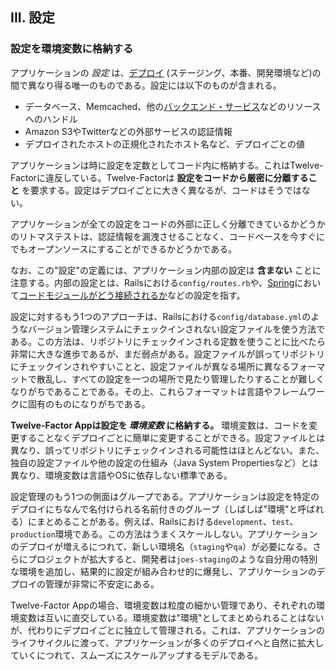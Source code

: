 ## III. 設定
### 設定を環境変数に格納する

アプリケーションの *設定* は、[デプロイ](/codebase) (ステージング、本番、開発環境など)の間で異なり得る唯一のものである。設定には以下のものが含まれる。

* データベース、Memcached、他の[バックエンド・サービス](/backing-services)などのリソースへのハンドル 
* Amazon S3やTwitterなどの外部サービスの認証情報
* デプロイされたホストの正規化されたホスト名など、デプロイごとの値

アプリケーションは時に設定を定数としてコード内に格納する。これはTwelve-Factorに違反している。Twelve-Factorは **設定をコードから厳密に分離すること** を要求する。設定はデプロイごとに大きく異なるが、コードはそうではない。

アプリケーションが全ての設定をコードの外部に正しく分離できているかどうかのリトマステストは、認証情報を漏洩させることなく、コードベースを今すぐにでもオープンソースにすることができるかどうかである。

なお、この"設定"の定義には、アプリケーション内部の設定は **含まない** ことに注意する。内部の設定とは、Railsにおける`config/routes.rb`や、[Spring](http://www.springsource.org/)において[コードモジュールがどう接続されるか](http://static.springsource.org/spring/docs/2.5.x/reference/beans.html)などの設定を指す。

設定に対するもう1つのアプローチは、Railsにおける`config/database.yml`のようなバージョン管理システムにチェックインされない設定ファイルを使う方法である。この方法は、リポジトリにチェックインされる定数を使うことに比べたら非常に大きな進歩であるが、まだ弱点がある。設定ファイルが誤ってリポジトリにチェックインされやすいことと、設定ファイルが異なる場所に異なるフォーマットで散乱し、すべての設定を一つの場所で見たり管理したりすることが難しくなりがちであることである。その上、これらフォーマットは言語やフレームワークに固有のものになりがちである。

**Twelve-Factor Appは設定を *環境変数* に格納する。** 環境変数は、コードを変更することなくデプロイごとに簡単に変更することができる。設定ファイルとは異なり、誤ってリポジトリにチェックインされる可能性はほとんどない。また、独自の設定ファイルや他の設定の仕組み（Java System Propertiesなど）とは異なり、環境変数は言語やOSに依存しない標準である。

設定管理のもう1つの側面はグループである。アプリケーションは設定を特定のデプロイにちなんで名付けられる名前付きのグループ（しばしば"環境"と呼ばれる）にまとめることがある。例えば、Railsにおける`development`、`test`、`production`環境である。この方法はうまくスケールしない。アプリケーションのデプロイが増えるにつれて、新しい環境名（`staging`や`qa`）が必要になる。さらにプロジェクトが拡大すると、開発者は`joes-staging`のような自分用の特別な環境を追加し、結果的に設定が組み合わせ的に爆発し、アプリケーションのデプロイの管理が非常に不安定にある。

Twelve-Factor Appの場合、環境変数は粒度の細かい管理であり、それぞれの環境変数は互いに直交している。環境変数は"環境"としてまとめられることはないが、代わりにデプロイごとに独立して管理される。これは、アプリケーションのライフサイクルに渡って、アプリケーションが多くのデプロイへと自然に拡大していくにつれて、スムーズにスケールアップするモデルである。
